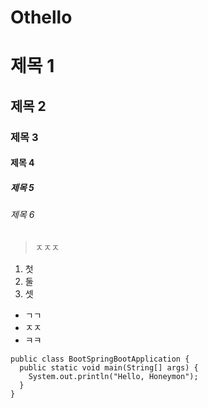 # Othello

# 제목 1
## 제목 2
### 제목 3
#### 제목 4
##### 제목 5
###### 제목 6

> ㅈㅈㅈ
1. 첫
1. 둘
1. 셋

* ㄱㄱ
* ㅈㅈ
* ㅋㅋ

```
public class BootSpringBootApplication {
  public static void main(String[] args) {
    System.out.println("Hello, Honeymon");
  }
}
```
